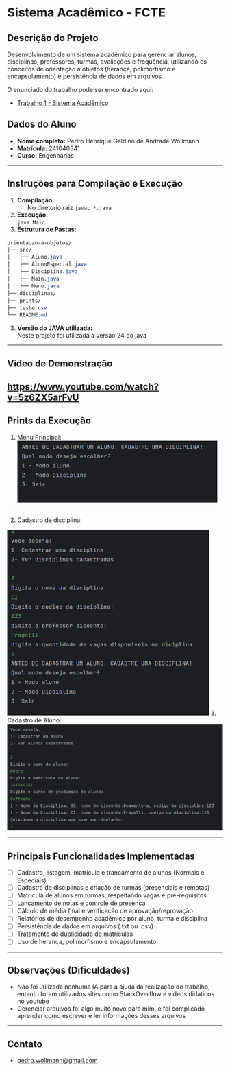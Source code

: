 # Sistema Acadêmico - FCTE

## Descrição do Projeto

Desenvolvimento de um sistema acadêmico para gerenciar alunos, disciplinas, professores, turmas, avaliações e frequência, utilizando os conceitos de orientação a objetos (herança, polimorfismo e encapsulamento) e persistência de dados em arquivos.

O enunciado do trabalho pode ser encontrado aqui:
- [Trabalho 1 - Sistema Acadêmico](https://github.com/lboaventura25/OO-T06_2025.1_UnB_FCTE/blob/main/trabalhos/ep1/README.md)

## Dados do Aluno

- **Nome completo:** Pedro Henrique Galdino de Andrade Wollmann
- **Matrícula:** 241040341
- **Curso:** Engenharias
---

## Instruções para Compilação e Execução

1. **Compilação:**  
   - No diretorio raiz
      ```javac *.java```
2. **Execução:**  
      ````java Main````
3. **Estrutura de Pastas:**  
```css
orientacao-a-objetos/
├── src/
│   ├── Aluno.java
│   ├── AlunoEspecial.java
│   ├── Disciplina.java
│   ├── Main.java
│   └── Menu.java
├── disciplinas/             
├── prints/                
├── teste.csv                 
└── README.md

```
3. **Versão do JAVA utilizada:**  
   Neste projeto foi utilizada a versão 24 do java
---

## Vídeo de Demonstração

https://www.youtube.com/watch?v=5z6ZX5arFvU
---

## Prints da Execução

1. Menu Principal:  
   ![Menu principal](prints/menu_principal.png)
---
2. Cadastro de disciplina:

![Menu cadastro disciplina](prints/cadastro_disciplina.png)
3. Cadastro de Aluno:  
   ![Menu cadastro do aluno](prints/cadastro_aluno.png)




---

## Principais Funcionalidades Implementadas

- [ ] Cadastro, listagem, matrícula e trancamento de alunos (Normais e Especiais)
- [ ] Cadastro de disciplinas e criação de turmas (presenciais e remotas)
- [ ] Matrícula de alunos em turmas, respeitando vagas e pré-requisitos
- [ ] Lançamento de notas e controle de presença
- [ ] Cálculo de média final e verificação de aprovação/reprovação
- [ ] Relatórios de desempenho acadêmico por aluno, turma e disciplina
- [ ] Persistência de dados em arquivos (.txt ou .csv)
- [ ] Tratamento de duplicidade de matrículas
- [ ] Uso de herança, polimorfismo e encapsulamento

---

## Observações (Dificuldades)

- Não foi utilizada nenhuma IA para a ajuda da realização do trabalho, entanto foram utilizados sites como StackOverflow e videos didaticos no youtube
- Gerenciar arquivos foi algo muito novo para mim, e foi complicado aprender como escrever e ler informações desses arquivos


---

## Contato

- pedro.wollmann@gmail.com

